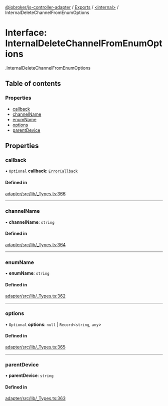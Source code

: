 [@iobroker/js-controller-adapter](../README.md) / [Exports](../modules.md) / [<internal\>](../modules/internal_.md) / InternalDeleteChannelFromEnumOptions

# Interface: InternalDeleteChannelFromEnumOptions

[<internal>](../modules/internal_.md).InternalDeleteChannelFromEnumOptions

## Table of contents

### Properties

- [callback](internal_.InternalDeleteChannelFromEnumOptions.md#callback)
- [channelName](internal_.InternalDeleteChannelFromEnumOptions.md#channelname)
- [enumName](internal_.InternalDeleteChannelFromEnumOptions.md#enumname)
- [options](internal_.InternalDeleteChannelFromEnumOptions.md#options)
- [parentDevice](internal_.InternalDeleteChannelFromEnumOptions.md#parentdevice)

## Properties

### callback

• `Optional` **callback**: [`ErrorCallback`](../modules/internal_.md#errorcallback)

#### Defined in

[adapter/src/lib/_Types.ts:366](https://github.com/ioBroker/ioBroker.js-controller/blob/931c925a/packages/adapter/src/lib/_Types.ts#L366)

___

### channelName

• **channelName**: `string`

#### Defined in

[adapter/src/lib/_Types.ts:364](https://github.com/ioBroker/ioBroker.js-controller/blob/931c925a/packages/adapter/src/lib/_Types.ts#L364)

___

### enumName

• **enumName**: `string`

#### Defined in

[adapter/src/lib/_Types.ts:362](https://github.com/ioBroker/ioBroker.js-controller/blob/931c925a/packages/adapter/src/lib/_Types.ts#L362)

___

### options

• `Optional` **options**: ``null`` \| `Record`<`string`, `any`\>

#### Defined in

[adapter/src/lib/_Types.ts:365](https://github.com/ioBroker/ioBroker.js-controller/blob/931c925a/packages/adapter/src/lib/_Types.ts#L365)

___

### parentDevice

• **parentDevice**: `string`

#### Defined in

[adapter/src/lib/_Types.ts:363](https://github.com/ioBroker/ioBroker.js-controller/blob/931c925a/packages/adapter/src/lib/_Types.ts#L363)
